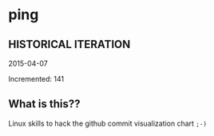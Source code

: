 # ping

## HISTORICAL ITERATION
2015-04-07

Incremented: 141

## What is this?? 
Linux skills to hack the github commit visualization chart `;-)`
